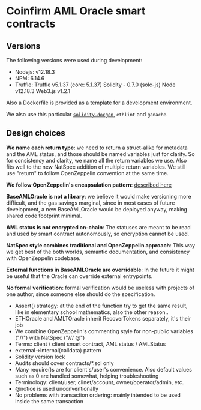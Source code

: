 # Coinfirm AML Oracle smart contracts

## Versions
The following versions were used during development:

  * Nodejs: v12.18.3
  * NPM: 6.14.6
  * Truffle:
    Truffle v5.1.37 (core: 5.1.37)
    Solidity - 0.7.0 (solc-js)
    Node v12.18.3
    Web3.js v1.2.1

Also a Dockerfile is provided as a template for a development environment.

We also use this particular [`solidity-docgen`](https://github.com/villesundell/solidity-docgen), `ethlint` and `ganache`.

## Design choices
**We name each return type**: we need to return a struct-alike for metadata and the AML status, and those should be named variables just for clarity. So for consistency and clarity, we name all the return variables we use. Also fits well to the new NatSpec addition of multiple return variables. We still use "return" to follow OpenZeppelin convention at the same time.

**We follow OpenZeppelin's encapsulation pattern**: [described here](https://ethereum.stackexchange.com/questions/67137/why-creating-a-private-variable-and-a-getter-instead-of-just-creating-a-public-v)

**BaseAMLOracle is not a library**: we believe it would make versioning more difficult, and the gas savings marginal, since in most cases of future development, a new BaseAMLOracle would be deployed anyway, making shared code footprint minimal.

**AML status is not encrypted on-chain**: The statuses are meant to be read and used by smart contract autonomously, so encryption cannot be used.

**NatSpec style combines traditional and OpenZeppelin approach**: This way we get best of the both worlds, semantic documentation, and consistency with OpenZeppelin codebase.

**External functions in BaseAMLOracle are overridable**: In the future it might be useful that the Oracle can override external entrypoints.

**No formal verification**: formal verification would be useless with projects of one author, since someone else should do the specification.

  * Assert() strategy: at the end of the function try to get the same result, like in elementary school mathematics, also the other reason..
  * ETHOracle and AMLTOracle inherit RecoverTokens separately, it's their job
  * We combine OpenZeppelin's commenting style for non-public variables ("//") with NatSpec ("/// @")
  * Terms: client / client smart contract, AML status / AMLStatus
  * external->internal(calldata) pattern
  * Solidity version lock
  * Audits should cover contracts/*.sol only
  * Many require()s are for client's/user's convenience. Also default values such as 0 are handled somewhat, helping troubleshooting
  * Terminology: client/user, clinet/account, owner/operator/admin, etc.
  * @notice is used unconventionally
  * No problems with transaction ordering: mainly intended to be used inside the same transaction
